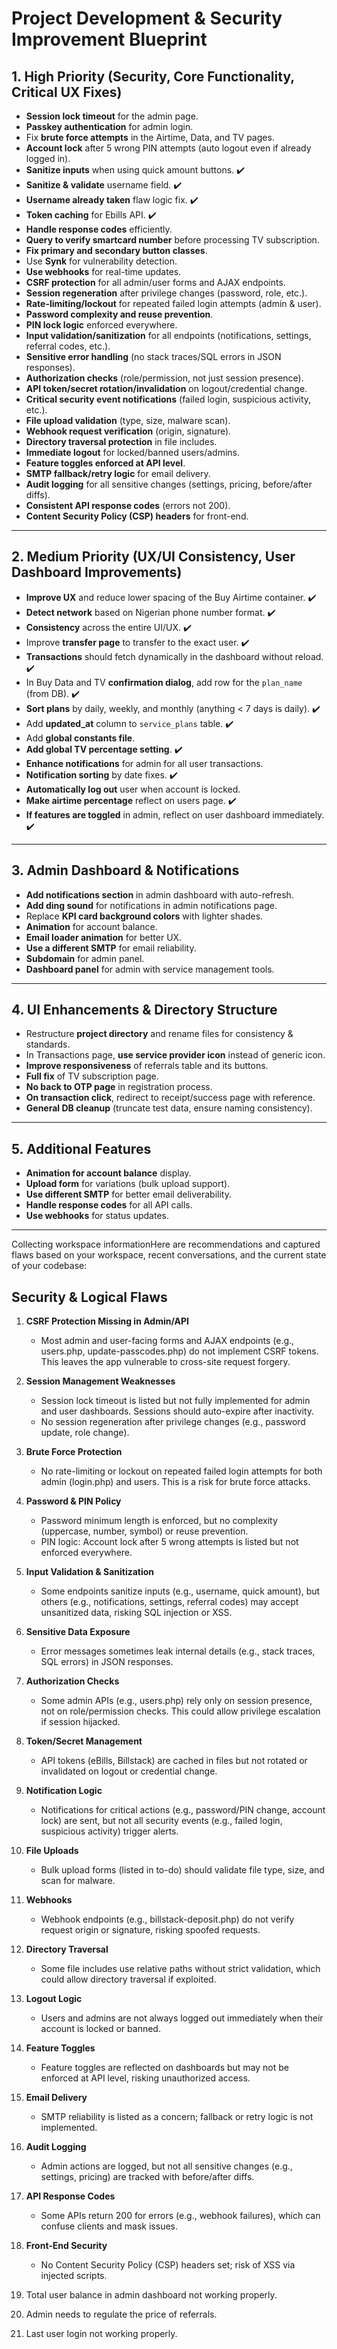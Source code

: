 # Project Development & Security Improvement Blueprint

## 1. High Priority (Security, Core Functionality, Critical UX Fixes)

- **Session lock timeout** for the admin page.
- **Passkey authentication** for admin login.
- Fix **brute force attempts** in the Airtime, Data, and TV pages.
- **Account lock** after 5 wrong PIN attempts (auto logout even if already logged in).
- **Sanitize inputs** when using quick amount buttons. ✔️
- **Sanitize & validate** username field. ✔️
- **Username already taken** flaw logic fix. ✔️
- **Token caching** for Ebills API. ✔️
- **Handle response codes** efficiently.
- **Query to verify smartcard number** before processing TV subscription.
- **Fix primary and secondary button classes**.
- Use **Synk** for vulnerability detection.
- **Use webhooks** for real-time updates.
- **CSRF protection** for all admin/user forms and AJAX endpoints.
- **Session regeneration** after privilege changes (password, role, etc.).
- **Rate-limiting/lockout** for repeated failed login attempts (admin & user).
- **Password complexity and reuse prevention**.
- **PIN lock logic** enforced everywhere.
- **Input validation/sanitization** for all endpoints (notifications, settings, referral codes, etc.).
- **Sensitive error handling** (no stack traces/SQL errors in JSON responses).
- **Authorization checks** (role/permission, not just session presence).
- **API token/secret rotation/invalidation** on logout/credential change.
- **Critical security event notifications** (failed login, suspicious activity, etc.).
- **File upload validation** (type, size, malware scan).
- **Webhook request verification** (origin, signature).
- **Directory traversal protection** in file includes.
- **Immediate logout** for locked/banned users/admins.
- **Feature toggles enforced at API level**.
- **SMTP fallback/retry logic** for email delivery.
- **Audit logging** for all sensitive changes (settings, pricing, before/after diffs).
- **Consistent API response codes** (errors not 200).
- **Content Security Policy (CSP) headers** for front-end.

---

## 2. Medium Priority (UX/UI Consistency, User Dashboard Improvements)

- **Improve UX** and reduce lower spacing of the Buy Airtime container. ✔️
- **Detect network** based on Nigerian phone number format. ✔️
- **Consistency** across the entire UI/UX. ✔️
- Improve **transfer page** to transfer to the exact user. ✔️
- **Transactions** should fetch dynamically in the dashboard without reload. ✔️
- In Buy Data and TV **confirmation dialog**, add row for the `plan_name` (from DB). ✔️
- **Sort plans** by daily, weekly, and monthly (anything < 7 days is daily). ✔️
- Add **updated_at** column to `service_plans` table. ✔️
- Add **global constants file**.
- **Add global TV percentage setting**. ✔️
- **Enhance notifications** for admin for all user transactions.
- **Notification sorting** by date fixes. ✔️
- **Automatically log out** user when account is locked.
- **Make airtime percentage** reflect on users page. ✔️
- **If features are toggled** in admin, reflect on user dashboard immediately. ✔️

---

## 3. Admin Dashboard & Notifications

- **Add notifications section** in admin dashboard with auto-refresh.
- **Add ding sound** for notifications in admin notifications page.
- Replace **KPI card background colors** with lighter shades.
- **Animation** for account balance.
- **Email loader animation** for better UX.
- **Use a different SMTP** for email reliability.
- **Subdomain** for admin panel.
- **Dashboard panel** for admin with service management tools.

---

## 4. UI Enhancements & Directory Structure

- Restructure **project directory** and rename files for consistency & standards.
- In Transactions page, **use service provider icon** instead of generic icon.
- **Improve responsiveness** of referrals table and its buttons.
- **Full fix** of TV subscription page.
- **No back to OTP page** in registration process.
- **On transaction click**, redirect to receipt/success page with reference.
- **General DB cleanup** (truncate test data, ensure naming consistency).

---

## 5. Additional Features

- **Animation for account balance** display.
- **Upload form** for variations (bulk upload support).
- **Use different SMTP** for better email deliverability.
- **Handle response codes** for all API calls.
- **Use webhooks** for status updates.

---

Collecting workspace informationHere are recommendations and captured flaws based on your workspace, recent conversations, and the current state of your codebase:

## Security & Logical Flaws

1. **CSRF Protection Missing in Admin/API**

   - Most admin and user-facing forms and AJAX endpoints (e.g., users.php, update-passcodes.php) do not implement CSRF tokens. This leaves the app vulnerable to cross-site request forgery.

2. **Session Management Weaknesses**

   - Session lock timeout is listed but not fully implemented for admin and user dashboards. Sessions should auto-expire after inactivity.
   - No session regeneration after privilege changes (e.g., password update, role change).

3. **Brute Force Protection**

   - No rate-limiting or lockout on repeated failed login attempts for both admin (login.php) and users. This is a risk for brute force attacks.

4. **Password & PIN Policy**

   - Password minimum length is enforced, but no complexity (uppercase, number, symbol) or reuse prevention.
   - PIN logic: Account lock after 5 wrong attempts is listed but not enforced everywhere.

5. **Input Validation & Sanitization**

   - Some endpoints sanitize inputs (e.g., username, quick amount), but others (e.g., notifications, settings, referral codes) may accept unsanitized data, risking SQL injection or XSS.

6. **Sensitive Data Exposure**

   - Error messages sometimes leak internal details (e.g., stack traces, SQL errors) in JSON responses.

7. **Authorization Checks**

   - Some admin APIs (e.g., users.php) rely only on session presence, not on role/permission checks. This could allow privilege escalation if session hijacked.

8. **Token/Secret Management**

   - API tokens (eBills, Billstack) are cached in files but not rotated or invalidated on logout or credential change.

9. **Notification Logic**

   - Notifications for critical actions (e.g., password/PIN change, account lock) are sent, but not all security events (e.g., failed login, suspicious activity) trigger alerts.

10. **File Uploads**

    - Bulk upload forms (listed in to-do) should validate file type, size, and scan for malware.

11. **Webhooks**

    - Webhook endpoints (e.g., billstack-deposit.php) do not verify request origin or signature, risking spoofed requests.

12. **Directory Traversal**

    - Some file includes use relative paths without strict validation, which could allow directory traversal if exploited.

13. **Logout Logic**

    - Users and admins are not always logged out immediately when their account is locked or banned.

14. **Feature Toggles**

    - Feature toggles are reflected on dashboards but may not be enforced at API level, risking unauthorized access.

15. **Email Delivery**

    - SMTP reliability is listed as a concern; fallback or retry logic is not implemented.

16. **Audit Logging**

    - Admin actions are logged, but not all sensitive changes (e.g., settings, pricing) are tracked with before/after diffs.

17. **API Response Codes**

    - Some APIs return 200 for errors (e.g., webhook failures), which can confuse clients and mask issues.

18. **Front-End Security**
    - No Content Security Policy (CSP) headers set; risk of XSS via injected scripts.

19. Total user balance in admin dashboard not working properly.
20. Admin needs to regulate the price of referrals.
21. Last user login not working properly.